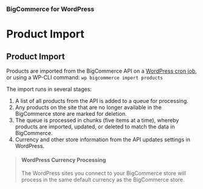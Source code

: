 <div><h3 class="sub-docs-type" id="bigcommerce-for-wordpress">BigCommerce for WordPress</h3></div>

# Product Import

 

## Product Import

Products are imported from the BigCommerce API on a [WordPress cron job](https://developer.wordpress.org/plugins/cron/), or using a WP-CLI command: `wp bigcommerce import products`

The import runs in several stages:
1. A list of all products from the API is added to a queue for processing.
2. Any products on the site that are no longer available in the BigCommerce store are marked for deletion.
3. The queue is processed in chunks (five items at a time), whereby products are imported, updated, or deleted to match the data in BigCommerce.
4. Currency and other store information from the API updates settings in WordPress.

<!-- theme: info -->
> #### WordPress Currency Processing
> The WordPress sites you connect to your BigCommerce store will process in the same default currency as the BigCommerce store.


